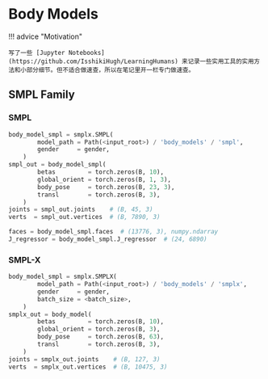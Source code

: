 # Body Models

!!! advice "Motivation"

    写了一些 [Jupyter Notebooks](https://github.com/IsshikiHugh/LearningHumans) 来记录一些实用工具的实用方法和小部分细节。但不适合做速查，所以在笔记里开一栏专门做速查。

## SMPL Family

### SMPL

```python title="smpl-inference"
body_model_smpl = smplx.SMPL(
        model_path = Path(<input_root>) / 'body_models' / 'smpl',
        gender     = gender,
    )
smpl_out = body_model_smpl(
        betas         = torch.zeros(B, 10),
        global_orient = torch.zeros(B, 1, 3),
        body_pose     = torch.zeros(B, 23, 3),
        transl        = torch.zeros(B, 3),
    )
joints = smpl_out.joints    # (B, 45, 3)
verts  = smpl_out.vertices  # (B, 7890, 3)
```

```python title="smpl-auxiliary"
faces = body_model_smpl.faces  # (13776, 3), numpy.ndarray
J_regressor = body_model_smpl.J_regressor  # (24, 6890)
```

### SMPL-X

```python title="smplx-inference"
body_model_smpl = smplx.SMPLX(
        model_path = Path(<input_root>) / 'body_models' / 'smplx',
        gender     = gender,
        batch_size = <batch_size>,
    )
smplx_out = body_model(
        betas         = torch.zeros(B, 10),
        global_orient = torch.zeros(B, 3),
        body_pose     = torch.zeros(B, 63),
        transl        = torch.zeros(B, 3),
    )
joints = smplx_out.joints    # (B, 127, 3)
verts  = smplx_out.vertices  # (B, 10475, 3)
```


